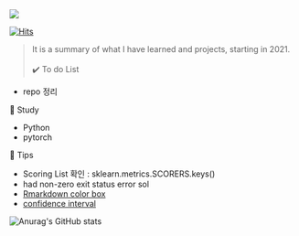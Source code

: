 <img src="https://capsule-render.vercel.app/api?type=wave&color=auto&height=200&section=header&text=Hi%20there!&fontSize=90" />           
 
[![Hits](https://hits.seeyoufarm.com/api/count/incr/badge.svg?url=https%3A%2F%2Fgithub.com%2Fpinkocto&count_bg=%23DF00AA&title_bg=%23555555&icon=github.svg&icon_color=%23E7E7E7&title=hits&edge_flat=false)](https://hits.seeyoufarm.com)      
    
   
  
> It is a summary of what I have learned and projects, starting in 2021.<br>         
✔️ To do List
- repo 정리

🌻 Study <br>
- Python
- pytorch

🔅 Tips <br>
- Scoring List 확인 : sklearn.metrics.SCORERS.keys()  
- had non-zero exit status error sol
- [Rmarkdown color box](https://stackoverflow.com/questions/25654845/how-can-i-create-a-text-box-for-a-note-in-markdown) <br>
- [confidence interval](https://rfriend.tistory.com/114) 

![Anurag's GitHub stats](https://github-readme-stats.vercel.app/api?username=pinkocto&show_icons=true&theme=radical)       
 
 
